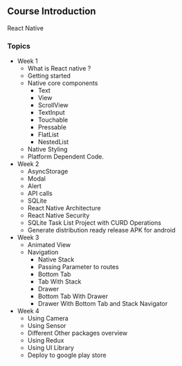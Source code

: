 ## Course Introduction

React Native

### Topics

- Week 1
  - What is React native ?
  - Getting started
  - Native core components
    - Text
    - View
    - ScrollView
    - TextInput
    - Touchable
    - Pressable
    - FlatList
    - NestedList
  - Native Styling
  - Platform Dependent Code.
- Week 2
  - AsyncStorage
  - Modal
  - Alert
  - API calls
  - SQLite
  - React Native Architecture
  - React Native Security
  - SQLite Task List Project with CURD Operations
  - Generate distribution ready release APK for android
- Week 3  
  - Animated View
  - Navigation
    - Native Stack
    - Passing Parameter to routes
    - Bottom Tab
    - Tab With Stack
    - Drawer
    - Bottom Tab With Drawer
    - Drawer With Bottom Tab and Stack Navigator
- Week 4
    - Using Camera
    - Using Sensor
    - Different Other packages overview
    - Using Redux
    - Using UI Library
    - Deploy to google play store
    
